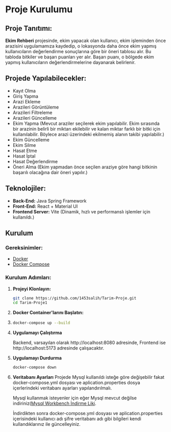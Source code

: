 # Proje Kurulumu


## Proje Tanıtımı:
**Ekim Rehberi** projesinde, ekim yapacak olan kullanıcı, ekim işleminden önce arazisini uygulamamıza kaydedip, o lokasyonda daha önce ekim yapmış kullanıcıların değerlendirme sonuçlarına göre bir öneri tablosu alır. Bu tabloda bitkiler ve başarı puanları yer alır. Başarı puanı, o bölgede ekim yapmış kullanıcıların değerlendirmelerine dayanarak belirlenir.

## Projede Yapılabilecekler:
- Kayıt Olma
- Giriş Yapma
- Arazi Ekleme
- Arazileri Görüntüleme
- Arazileri Filtreleme
- Arazileri Güncelleme
- Ekim Yapma (Mevcut araziler seçilerek ekim yapılabilir. Ekim sırasında bir arazinin belirli bir miktarı ekilebilir ve kalan miktar farklı bir bitki için kullanılabilir. Böylece arazi üzerindeki ekilmemiş alanın takibi yapılabilir.)
- Ekim Güncelleme
- Ekim Silme
- Hasat Etme
- Hasat İptal
- Hasat Değerlendirme
- Öneri Alma (Ekim yapmadan önce seçilen araziye göre hangi bitkinin başarılı olacağına dair öneri yapılır.)

## Teknolojiler:
- **Back-End:** Java Spring Framework
- **Front-End:** React + Material UI
- **Frontend Server:** Vite (Dinamik, hızlı ve performanslı işlemler için kullanıldı.)


## Kurulum

### Gereksinimler:
- [Docker](https://www.docker.com/get-started)
- [Docker Compose](https://docs.docker.com/compose/install/)

### Kurulum Adımları:

1. **Projeyi Klonlayın:**

   ```bash
   git clone https://github.com/1453salih/Tarim-Proje.git
   cd Tarim-Proje1


2. **Docker Container'larını Başlatın:**
3. 
   ```bash
   docker-compose up --build

4. **Uygulamayı Çalıştırma**

   Backend, varsayılan olarak http://localhost:8080 adresinde, Frontend ise http://localhost:5173 adresinde çalışacaktır.
   
5. **Uygulamayı Durdurma**

   ```bash
   docker-compose down

6. **Veritabanı Ayarları**
   Projede Mysql kullanıldı isteğe göre değişebilir fakat docker-compose.yml dosyası ve aplication.properties dosya içerlerindeki veritabanı ayarları yapılandırılmalı.
   
   Mysql kullanmak isteyenler için eğer Mysql mevcut değilse indiriniz([Mysql Workbench İndirme Liki](https://dev.mysql.com/downlo]ads/mysql/).

   İndirdikten sonra docker-compose.yml dosyası ve aplication.properties içerisindeki kullanıcı adı şifre veritabanı adı gibi bilgileri kendi kullandıklarınız ile güncelleyiniz.

   
   
